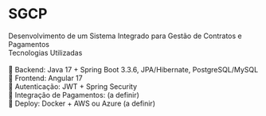# SGCP
Desenvolvimento de um Sistema Integrado para Gestão de Contratos e Pagamentos<br>
Tecnologias Utilizadas<br>
<br>
🔹 Backend: Java 17 + Spring Boot 3.3.6, JPA/Hibernate, PostgreSQL/MySQL<br>
🔹 Frontend: Angular 17<br>
🔹 Autenticação: JWT + Spring Security<br>
🔹 Integração de Pagamentos: (a definir)<br>
🔹 Deploy: Docker + AWS ou Azure (a definir)

